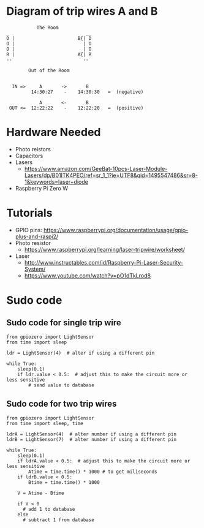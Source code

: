 # Diagram of trip wires A and B

```
           The Room
_                            __
D |                       B{| D
O |                         | O  
O |                         | O
R |                       A{| R
--                          --

        Out of the Room


  IN =>     A       ->       B
         14:30:27    -    14:30:30   =  (negative)

            A       <-       B
 OUT <=  12:22:22    -    12:22:20   =  (positive)
```


# Hardware Needed

* Photo reistors
* Capacitors
* Lasers
    * https://www.amazon.com/GeeBat-10pcs-Laser-Module-Lasers/dp/B01ITK4PEO/ref=sr_1_1?ie=UTF8&qid=1495547486&sr=8-1&keywords=laser+diode
* Raspberry Pi Zero W

# Tutorials
* GPIO pins: https://www.raspberrypi.org/documentation/usage/gpio-plus-and-raspi2/
* Photo resistor
  * https://www.raspberrypi.org/learning/laser-tripwire/worksheet/
* Laser
  * http://www.instructables.com/id/Raspberry-Pi-Laser-Security-System/
  * https://www.youtube.com/watch?v=pO1dTkLrod8

# Sudo code
## Sudo code for single trip wire

```
from gpiozero import LightSensor
from time import sleep

ldr = LightSensor(4)  # alter if using a different pin

while True:
    sleep(0.1)
    if ldr.value < 0.5:  # adjust this to make the circuit more or less sensitive
        # send value to database

```


## Sudo code for two trip wires

```
from gpiozero import LightSensor 
from time import sleep, time

ldrA = LightSensor(4)  # alter number if using a different pin
ldrB = LightSensor(7)  # alter number if using a different pin

while True:
    sleep(0.1)
    if ldrA.value < 0.5:  # adjust this to make the circuit more or less sensitive
        Atime = time.time() * 1000 # to get miliseconds
    if ldrB.value < 0.5:
        Btime = time.time() * 1000

    V = Atime - Btime

    if V < 0 
      # add 1 to database
    else
      # subtract 1 from database
      

```


